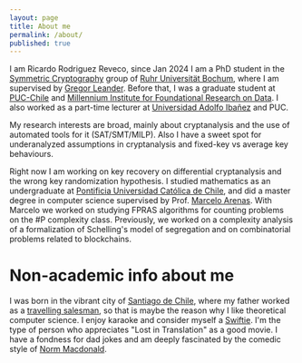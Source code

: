 ```yaml
---
layout: page
title: About me
permalink: /about/
published: true
---
```


I am Ricardo Rodriguez Reveco, since  Jan 2024 I am a PhD student in the [Symmetric Cryptography](https://informatik.rub.de/symcrypt/) group of [Ruhr Universität Bochum](https://www.ruhr-uni-bochum.de/), where I am supervised by [Gregor Leander](https://informatik.rub.de/leander/).
Before that, I was a graduate student at [PUC-Chile](https://www.uc.cl/) and [Millennium Institute for Foundational Research on Data](https://imfd.cl/).
I also worked as a part-time lecturer at [Universidad Adolfo Ibañez](https://www.uai.cl/) and PUC. 

My research interests are broad, mainly about cryptanalysis and the use of automated tools for it (SAT/SMT/MILP). Also I have a sweet spot for underanalyzed assumptions in cryptanalysis and fixed-key vs average key behaviours.

Right now I am working on key recovery on differential cryptanalysis and the wrong key randomization hypothesis.
I studied mathematics as an undergraduate at  [Pontificia Universidad Católica de Chile](https://www.uc.cl/), and did a master degree in computer science supervised by Prof. [Marcelo Arenas](http://marceloarenas.cl/). With Marcelo we worked on studying FPRAS algorithms for counting problems on the #P complexity class. Previously, we worked on a complexity analysis of a formalization of Schelling's model of segregation and on combinatorial problems related to blockchains.



# Non-academic info about me #
I was born in the vibrant city of [Santiago de Chile](https://en.wikipedia.org/wiki/Santiago),  where my father worked as a [travelling salesman](https://en.wikipedia.org/wiki/Travelling_salesman_problem), so that is maybe the reason why I like theoretical computer science. I enjoy karaoke and consider myself a [Swiftie](https://en.wikipedia.org/wiki/Taylor_Swift). I'm the type of person who appreciates "Lost in Translation" as a good movie. I have a fondness for dad jokes and am deeply fascinated by the comedic style of [Norm Macdonald](https://www.youtube.com/watch?v=9GKKnlsZvQA).
